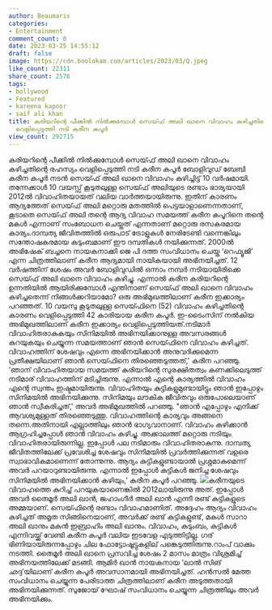 ```yaml
---
author: Beaumaris
categories:
- Entertainment
comment_count: 0
date: 2023-03-25 14:55:12
draft: false
image: https://cdn.boolokam.com/articles/2023/03/Q.jpeg
like_count: 22311
share_count: 2576
tags:
- bollywood
- Featured
- kareena kapoor
- saif ali khan
title: കരിയറിന്റെ പീക്കിൽ നിൽക്കുമ്പോൾ സെയ്ഫ് അലി ഖാനെ വിവാഹം കഴിച്ചതിന്റെ രഹസ്യം
  വെളിപ്പെടുത്തി നടി കരീന കപൂർ
view_count: 292715
---
```


കരിയറിന്റെ പീക്കിൽ നിൽക്കുമ്പോൾ സെയ്ഫ് അലി ഖാനെ വിവാഹം കഴിച്ചതിന്റെ രഹസ്യം വെളിപ്പെടുത്തി നടി കരീന കപൂർ ബോളിവുഡ് ബേബി കരീന കപൂർ നടൻ സെയ്ഫ് അലി ഖാനെ വിവാഹം കഴിച്ചിട്ട് 10 വർഷമായി. തന്നേക്കാൾ 10 വയസ്സ് കൂടുതലുള്ള സെയ്ഫ് അലിയുടെ രണ്ടാം ഭാര്യയായി 2012ൽ വിവാഹിതയായത് വലിയ വാർത്തയായിരുന്നു. ഇതിന് കാരണം ആദ്യത്തേത് സെയ്ഫ് അലി മറ്റൊരു മതത്തിൽ പെട്ടയാളാണെന്നതാണ്, കൂടാതെ സെയ്ഫ് അലി തന്റെ ആദ്യ വിവാഹ സമയത്ത് കരീന കപൂറിനെ തന്റെ മകൾ എന്നാണ് സംബോധന ചെയ്തത് എന്നതാണ് മറ്റൊരു രസകരമായ കാര്യം.ദാമ്പത്യ ജീവിതത്തിൽ ഒരുപാട് ട്രോളുകൾ നേരിടേണ്ടി വന്നെങ്കിലും സന്തോഷകരമായ കുടുംബമാണ് ഈ ദമ്പതികൾ നയിക്കുന്നത്. 2000ൽ അഭിഷേക് ബച്ചനെ നായകനാക്കി ജെ പി ദത്ത സംവിധാനം ചെയ്ത ‘റെഫ്യൂജി’ എന്ന ചിത്രത്തിലാണ് കരീന ആദ്യമായി നായികയായി അഭിനയിച്ചത്. 12 വർഷത്തിന് ശേഷം അവർ ബോളിവുഡിൽ ഒന്നാം നമ്പർ നടിയായിരിക്കെ സെയ്ഫ് അലി ഖാനെ വിവാഹം കഴിച്ചു. എന്നാൽ കരീന കരിയറിന്റെ ഉന്നതിയിൽ ആയിരിക്കുമ്പോൾ എന്തിനാണ് സെയ്ഫ് അലി ഖാനെ വിവാഹം കഴിച്ചതെന്ന് നിങ്ങൾക്കറിയാമോ? ഒരു അഭിമുഖത്തിലാണ് കരീന ഇക്കാര്യം പറഞ്ഞത്. 10 വയസു കൂടുതലുള്ള സെയ്ഫിനെ (52) വിവാഹം കഴിച്ചതിന്റെ കാരണം വെളിപ്പെടുത്തി 42 കാരിയായ കരീന കപൂർ. ഇ-ടൈംസിന് നൽകിയ അഭിമുഖത്തിലാണ് കരീന ഇക്കാര്യം വെളിപ്പെടുത്തിയത്.നടിമാർ വിവാഹിതരാകുകയും സിനിമയിൽ അഭിനയിക്കാനുള്ള അവസരങ്ങൾ കുറയുകയും ചെയ്യുന്ന സമയത്താണ് ഞാൻ സെയ്ഫിനെ വിവാഹം കഴിച്ചത്. വിവാഹത്തിന് ശേഷവും എന്നെ അഭിനയിക്കാൻ അനുവദിക്കുമെന്ന പ്രതീക്ഷയിലാണ് ഞാൻ സെയ്ഫിനെ തിരഞ്ഞെടുത്തത്,' കരീന പറഞ്ഞു. 'ഞാന് വിവാഹിതയായ സമയത്ത് കരിയറിന്റെ സുരക്ഷിതത്വം കണക്കിലെടുത്ത് നടിമാര് വിവാഹത്തിന് മടിച്ചിരുന്നു. എന്നാൽ എന്റെ കാര്യത്തിൽ വിവാഹം എന്റെ സ്വന്തം ഇഷ്ടമായിരുന്നു. വിവാഹിതയും കുട്ടികളുമുണ്ടായിട്ടും ഞാൻ ഇപ്പോഴും സിനിമയിൽ അഭിനയിക്കുന്നു. സിനിമയും ലൗകിക ജീവിതവും ഒരുപോലെയാണ് ഞാൻ സ്വീകരിച്ചത്,' അവർ അഭിമുഖത്തിൽ പറഞ്ഞു. "ഞാൻ എപ്പോഴും എനിക്ക് ആവശ്യമുള്ളത് തിരഞ്ഞെടുത്തു. വിവാഹത്തിന്റെ കാര്യവും അങ്ങനെ തന്നെ.അതിനായി എല്ലാത്തിലും ഞാൻ ഭാഗ്യവാനാണ്. വിവാഹം കഴിക്കാൻ ആഗ്രഹിച്ചപ്പോൾ ഞാൻ വിവാഹം കഴിച്ചു. അക്കാലത്ത് മറ്റൊരു നടിയും വിവാഹിതരായിരുന്നില്ല. ഇപ്പോൾ പല നടിമാരും വിവാഹിതരാകുന്നു. ദാമ്പത്യ ജീവിതത്തിലേക്ക് പ്രവേശിച്ച ശേഷവും സിനിമയിൽ പ്രവർത്തിക്കുന്നത് വളരെ സ്വാഭാവികമാണെന്ന് തോന്നുന്നു. ആദ്യം കുട്ടികളുണ്ടായാൽ പ്രശ്നമാകുമെന്ന് അവർ പറയാറുണ്ടായിരുന്നു. എന്നാൽ ഇപ്പോൾ കുട്ടികൾ ജനിച്ച ശേഷവും സിനിമയിൽ അഭിനയിക്കാൻ കഴിയും,’ കരീന കപൂർ പറഞ്ഞു. ![](https://cdn.boolokam.com/articles/2023/03/Q.jpeg)കരീനയുടെ വിവാഹത്തെ കുറിച്ച് പറയുകയാണെങ്കിൽ 2012ലായിരുന്നു അത്. ഇപ്പോൾ അവർ തൈമൂർ അലി ഖാൻ, ജഹാംഗീർ അലി ഖാൻ എന്നീ രണ്ട് കുട്ടികളുടെ അമ്മയാണ്. സെയ്ഫിന്റെ രണ്ടാം വിവാഹമാണിത്. അദ്ദേഹം ആദ്യം വിവാഹം കഴിച്ചത് അമൃത സിങ്ങിനെയാണ്, അവർക്ക് രണ്ട് കുട്ടികളുണ്ട്, മകൾ സാറാ അലി ഖാനും മകൻ ഇബ്രാഹിം അലി ഖാനും. വിവാഹം, കുടുംബം, കുട്ടികൾ എന്നിവയ്ക്ക് വേണ്ടി കരീന കപൂർ വലിയ ഇടവേള എടുത്തിട്ടില്ല. ഗര് ഭിണിയായിരുന്നപ്പോഴും ചില ഫോട്ടോഷൂട്ടുകളില് പങ്കെടുത്തിരുന്നു.റാംപ് വാക്കും നടത്തി. തൈമൂർ അലി ഖാനെ പ്രസവിച്ച ശേഷം 2 മാസം മാത്രം വിശ്രമിച്ച് അഭിനയത്തിലേക്ക് മടങ്ങി. ആമിർ ഖാൻ നായകനായ ‘ലാൽ സിങ് ഛദ്ദ’യിലാണ് കരീന കപൂർ അവസാനമായി അഭിനയിച്ചത്. ഹൻസൽ മേത്ത സംവിധാനം ചെയ്യുന്ന പേരിടാത്ത ചിത്രത്തിലാണ് കരീന അടുത്തതായി അഭിനയിക്കുന്നത്. സുജോയ് ഘോഷ് സംവിധാനം ചെയ്യുന്ന ചിത്രത്തിലും അവർ അഭിനയിക്കും. &nbsp; &nbsp;
